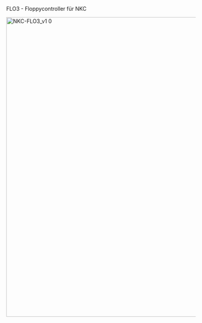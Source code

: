 FLO3 - Floppycontroller für NKC


<img width="1323" height="794" alt="NKC-FLO3_v1 0" src="https://github.com/user-attachments/assets/d1351df3-73c6-42b2-ba66-65bc47742137" />
